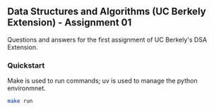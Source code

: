## Data Structures and Algorithms (UC Berkely Extension) - Assignment 01

Questions and answers for the first assignment of UC Berkely's DSA Extension.

### Quickstart

Make is used to run commands; uv is used to manage the python environmnet.

```sh
make run
```
